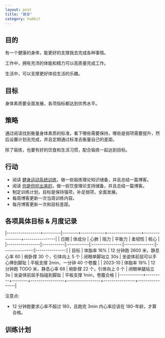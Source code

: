 ```yaml
---
layout: post
title: "健身"
category: habbit
---
```


## 目的

有一个健康的身体，能更好的支撑我去完成各种事情。

工作中，拥有充沛的体能和精力可以高质量完成工作。

生活中，可以支撑更好体验生活的乐趣。

## 目标

身体素质要全面发展，各项指标都达到优秀水平。

## 策略

通过阅读找到衡量身体素质的标准，看下哪些需要保持，哪些是弱项需要提升，然后设置计划去完成，并且定期通过标准去衡量自己的差距。

除了锻炼，也要有好的饮食和生活习惯，配合锻炼一起达到目标。

## 行动

- 阅读 [健身运动系统训练](https://book.douban.com/subject/26779460/)，做一些锻炼理论知识储备，并且总结一篇博客。
- 阅读 [你是你吃出来的](https://book.douban.com/subject/27590675/)，做一些饮食理论支持储备，并且总结一篇博客。
- 制定训练计划，目标是保持强项，补足弱项，全面发展。
- 每周博客更新一次当周训练内容。
- 每月博客更新一次和目标差距。

## 各项具体目标 & 月度记录

<div class="table-wrapper" markdown="block">

|-----------------+---------|--------+------------+-----------------+----------------+----------------|
| 日期             | 体成分  | 心肺            | 阻力        | 平衡力           | 柔韧性          | 核心           |
|-----------------|:-----------|:-----------|:---------------:|---------------:|---------------:|---------------:|
| 目标            | 体脂率 16% | 12 分钟跑 2600 米，静息心率 60  | 俯卧撑 30 个，引体向上 5 个     | 闭眼单脚站立 30s | 坐姿体前屈可以手心捧到脚趾    | 平板支撑 2min，一分钟 40 个卷腹 | 
| 2023-10        | 体脂率 19%  | 12 分钟跑 TODO 米，静息心率 68  | 俯卧撑 22 个，引体向上 0 个     | 闭眼单腿站立 3s  | 坐姿体前屈手指碰到脚趾        | 平板支撑 1min，卷腹合格 | 
|------------+---------+--------+-----------------+-----------------+----------------+----------------|

</div>

注意点:
- 12 分钟跑要求心率不超过 180，且跑完 3min 内心率应该在 180-年龄，才算合格。

## 训练计划

